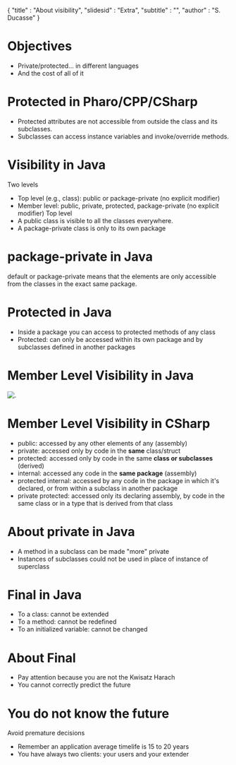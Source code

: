 {"title" : "About visibility","slidesid" : "Extra","subtitle" : "","author" : "S. Ducasse"}# Objectives- Private/protected... in different languages- And the cost of all of it# Protected in Pharo/CPP/CSharp- Protected attributes are not accessible from outside the class and its subclasses.- Subclasses can access instance variables and invoke/override methods.# Visibility in JavaTwo levels- Top level \(e.g., class\): public or package-private \(no explicit modifier\)- Member level: public, private, protected, package-private \(no explicit modifier\)Top level- A public class is visible to all the classes everywhere.- A package-private class is only to its own package# package-private in Javadefault or package-private means that the elements are only accessible from the classes in the exact same package.# Protected in Java- Inside a package you can access to protected methods of any class- Protected: can only be accessed within its own package and by subclasses defined in another packages# Member Level Visibility in Java![.](figures/JavaVisibility-image.png)# Member Level Visibility in CSharp- public: accessed by any other elements of any \(assembly\)- private: accessed only by code in the **same** class/struct - protected: accessed only by code in the same **class or subclasses** \(derived\)- internal: accessed any code in the **same package** \(assembly\)- protected internal: accessed by any code in the package in which it's declared, or from within a subclass in another package- private protected: accessed only its declaring assembly, by code in the same class or in a type that is derived from that class# About private in Java- A method in a subclass can be made "more" private- Instances of subclasses could not be used in place of instance of superclass# Final in Java- To a class: cannot be extended- To a method: cannot be redefined- To an initialized variable: cannot be changed# About Final- Pay attention because you are not the Kwisatz Harach- You cannot correctly predict the future# You do not know the futureAvoid premature decisions- Remember an application average timelife is 15 to 20 years- You have always two clients: your users and your extender